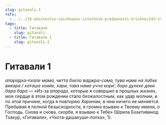 ```yaml
---
slug: gitavali-1
refs:
  - ../../16-obschestvo-vaishnavov-istochnik-predannosti-krishne/243-1983-05-11-a-pribezhishhe-daruyut-vajshnavy-a-ne-krishna.md
tags:
  - title: Гитавали
    slug: gitavali
  - title: Гитавали 1
    slug: gitavali-1
---
```


# Гитавали 1

*апарадха-пхале мама, читта бхело ваджра-сама, тува наме на лабхе викара / хаташа хоийе, хари, тава нама учча кори’, боро духкхе даки бара бара* — «Из-за *апарадх*, которые я совершил в прошлых жизнях, мое сердце в этом рождении стало безжалостным, как удар молнии, и по этой причине, когда я повторяю *Харинам*, в нем ничего не меняется. Пребывая в полной безысходности, я громко взываю к Твоему имени, о Господь. Снова и снова, скорбя, я взываю к Тебе» (Шрила Бхактивинод Тхакур, «Гитавали», «Чхота-дашакуши-лопха», 1).

